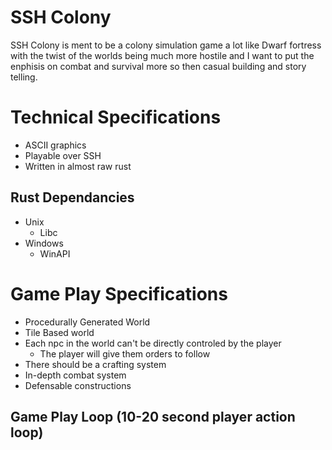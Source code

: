 # SSH Colony

SSH Colony is ment to be a colony simulation game a lot like Dwarf fortress
with the twist of the worlds being much more hostile and I want to put the
enphisis on combat and survival more so then casual building and story telling.

# Technical Specifications

- ASCII graphics
- Playable over SSH
- Written in almost raw rust

## Rust Dependancies

- Unix
    - Libc
- Windows
    - WinAPI

# Game Play Specifications

- Procedurally Generated World
- Tile Based world
- Each npc in the world can't be directly controled by the player
    - The player will give them orders to follow
- There should be a crafting system
- In-depth combat system
- Defensable constructions

## Game Play Loop (10-20 second player action loop)

